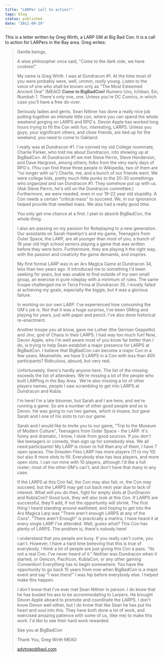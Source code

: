 ```yaml
---
title: "LARPer call to action!"
tags: blog
status: published
date: "2011-09-29"
---
```


This is a letter written by Greg Wirth, a LARP GM at Big Bad Con. It is a call to action for LARPers in the Bay area. Greg writes:

> Gentle beings,
> 
> A wise philosopher once said, "Come to the dark side, we have cookies!"
> 
> My name is Greg Wirth. I was at Dundracon #1. At the time most of you were probably were, well, ummm, _really_ young. Listen to the voice of one who shall be known only as "The Most Esteemed Ancient One" (MEAO) **Come to BigBadCon!** Numero Uno, Ichiban, Ein, Numbah 1. There's only one, one. Unless you're DC Comics, in which case you'll have a free do-over.
> 
> Seriously ladies and gents, Sean Nittner has done a really nice job putting together an intimate little con, where you can spend the whole weekend gorging on LARPS and RPG's. Devon Apple has worked long hours trying to fill the Con with fun, interesting, LARPS. Unless you guys, your significant others, and close friends, are tied up for the weekend, you need to come to Oakland.
> 
> I really was at Dundracon #1. I've conned my old College roommate, Charlie Parker, who told me about Dundracon, into showing up at BigBadCon. At Dundracon #1 we met Steve Perrin, Steve Henderson, and Dave Hargrave, among others; folks from the very early days of RPG's. (You can find these three people in Wikipedia, two of them are "no longer with us") Charlie, me, and a bunch of our friends went. We were college kids, pretty much little punks to the 20-30 somethings who organized and ran Dundracon #1. They somehow put up with us. (Ask Steve Perrin, he's still on the Dundracon committee.) Furthermore, we were needed, even in our 19-22 year old stupidity. A Con needs a certain "critical mass" to succeed. We, in our ignorance helped provide that needed mass. We also had a really good time.
> 
> You only get one chance at a first. I plan to absorb BigBadCon, the whole thing.
> 
> I also am passing on my passion for Roleplaying to a new generation. Our assistants on Sarah Hawklyn's and my game, Teenagers from Outer Space, the LARP, are all younger than most of you; a bunch of 18 year old high school seniors playing a game that was written before they were born. Furthermore, they are playing it the right way, with the passion and creativity the game demands, and inspires.
> 
> My first formal LARP was in an Ars Magica Game at Dundracon 34, less than two years ago. It introduced me to something I'd been seeking for years, but was unable to find outside of my own small group, an exercise in pure roleplay with a minimum of rules. The same troupe challenged me in Terra Firma at Dundracon 35. I mostly failed at achieving my goals, especially the biggie, but it was a glorious failure.
> 
> In working on our own LARP. I've experienced how consuming the GM's job is. Not that it was a huge surprise, I've been GMing and playing for years, just with paper and pencil. I've also done historical re-enactment.
> 
> Another troupe you all know, gave me Luther (the German Geppetto) and Jinx, god of Chaos in their LARPS. I had way too much fun! Now, Devon Apple, who I'm well aware most of you know far better than I do, is trying to help Sean establish a major presence for LARPS at BigBadCon. I believe that BigBadCon can become a major Con in a few years. Meanwhile, we have 5 LARPS in a Con with less than 400 participants? Ridiculous, absurd, but very real.
> 
> Unfortunately, there's hardly anyone here. The list of the missing exceeds the list of attendees. We're missing a lot of the people who built LARPing in the Bay Area . We're also missing a lot of other players names, people I saw scrambling to get into LARPS at Dundracon and Kubla.
> 
> I'm here! I'm a late bloomer, but Sarah and I are here, and we're running a game. So are a number of other good people and so is Devon. He was going to run two games, which is insane, but gave Sarah and I one of his slots to run our game.
> 
> Sarah and I would like to invite you to our game, "Trip to the Museum of Modern Culture", Teenagers from Outer Space - the LARP. It's funny and dramatic, I know, I stole from good sources. If you don't like teenagers or comedy, than sign up for somebody else. We all need participants! My LARP is closer to full than any of them, I have 7 open spaces. The Dresden Files LARP has more players (11 to my 10) but also 9 more slots to fill. Everybody else has less players, and more open slots. I can run mine with 10 players, although I'd like a full roster; most of the other GM's can't, and don't have that many in any case.
> 
> If the LARPS at this Con fail, the Con may also fail; or, the Con may succeed, but the LARPS may get cut back next year due to lack of interest. What will you do then, fight for empty slots at DunDracon and KublaCon? Good luck, they will also look at this Con. If LARPS are successful, they'll add, if not the opportunity will shrink. The first thing I heard standing around waitlisted, and hoping to get into the Ars Magica Larp was "There aren't enough LARPS at any of the Cons". "There aren't Enough" is practically a mantra, I have heard it at every single LARP I've attended. Well, guess what? This Con has plenty of LARPS. The problem is, there's nobody here!
> 
> I understand that you people are busy. If you really can't come, you can't. However, I have a hard time believing that this is true of everybody. I think a lot of people are just giving this Con a pass. "Its not a real Con. I've never heard of it." Neither was Dundracon when it started, or Gencon, Pacificon, KublaCon, or any other gaming Convention! Everything has to begin somewhere. You have the opportunity to go back 15 years from now when BigBadCon is a major event and say "I was there!" I was hip before everybody else. I helped make this happen.
> 
> I don't know that I've ever met Sean Nittner in person. I do know that he has busted his ass to be accommodating to Larpers. He brought Devon Apple aboard to promote and coordinate the LARPS. I don't know Devon well either, but I do know that like Sean he has put his heart and soul into this. They have both done a lot of work, and exercised amazing patience with some of us, (like me) to make this work. I'd like to see their hard work rewarded.
> 
> See you at BigBadCon
> 
> Thank You, Greg Wirth MEAO
> 
> advtogod@aol.com
